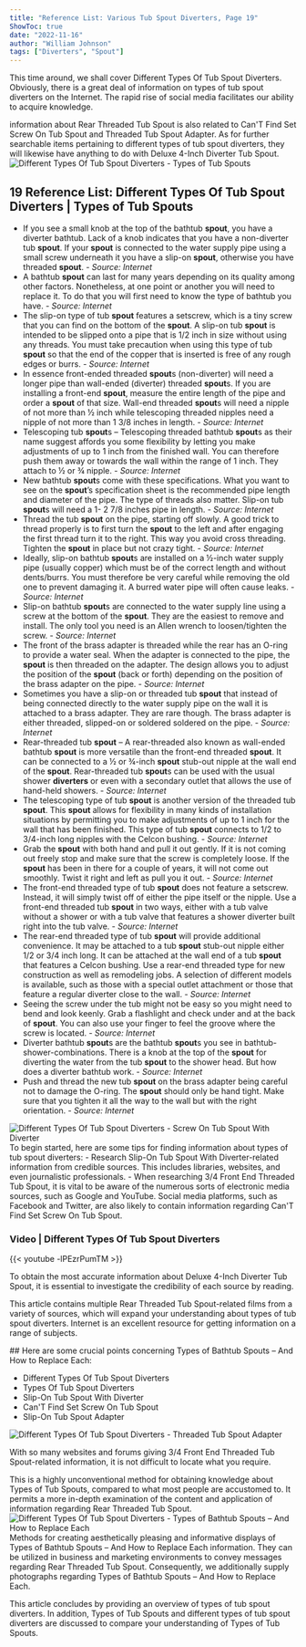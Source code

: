 ```yaml
---
title: "Reference List: Various Tub Spout Diverters, Page 19"
ShowToc: true 
date: "2022-11-16"
author: "William Johnson" 
tags: ["Diverters", "Spout"]
---
```


	
This time around, we shall cover Different Types Of Tub Spout Diverters. Obviously, there is a great deal of information on types of tub spout diverters on the Internet. The rapid rise of social media facilitates our ability to acquire knowledge.

information about Rear Threaded Tub Spout is also related to Can'T Find Set Screw On Tub Spout and Threaded Tub Spout Adapter. As for further searchable items pertaining to different types of tub spout diverters, they will likewise have anything to do with Deluxe 4-Inch Diverter Tub Spout.
<img loading="lazy" src="https://www.homestratosphere.com/wp-content/uploads/2018/02/parts-of-bathtub.jpg" onerror="this.onerror=null;this.src='https://blogger.googleusercontent.com/img/a/AVvXsEhe7F7TRXHtjiKvHb5vS7DmnxvpHiDyoYyYvm1nHB3Qp2_w3BnM6A2eq4v7FYxCC9bfZt3a9vIMtAYEKUiaDQbHMg-ViyGmRIj39MLp0bGFfgfYw1Dc9q_H-T0wiTm3l0Uq42dETrN9eC8aGJ9_IORZsxST1AcLR7np1koOfcc7tnHa4S8Mwz_xD9d0=s16000';" alt="Different Types Of Tub Spout Diverters - Types of Tub Spouts" >

## 19 Reference List: Different Types Of Tub Spout Diverters | Types of Tub Spouts
-   If you see a small knob at the top of the bathtub **spout**, you have a diverter bathtub. Lack of a knob indicates that you have a non-diverter tub **spout**. If your **spout** is connected to the water supply pipe using a small screw underneath it you have a slip-on **spout**, otherwise you have threaded **spout**. - <cite>Source: Internet</cite>
-   A bathtub **spout** can last for many years depending on its quality among other factors. Nonetheless, at one point or another you will need to replace it. To do that you will first need to know the type of bathtub you have. - <cite>Source: Internet</cite>
-   The slip-on type of tub **spout** features a setscrew, which is a tiny screw that you can find on the bottom of the **spout**. A slip-on tub **spout** is intended to be slipped onto a pipe that is 1/2 inch in size without using any threads. You must take precaution when using this type of tub **spout** so that the end of the copper that is inserted is free of any rough edges or burrs. - <cite>Source: Internet</cite>
-   In essence front-ended threaded **spout**s (non-diverter) will need a longer pipe than wall-ended (diverter) threaded **spout**s. If you are installing a front-end **spout**, measure the entire length of the pipe and order a **spout** of that size. Wall-end threaded **spout**s will need a nipple of not more than ½ inch while telescoping threaded nipples need a nipple of not more than 1 3/8 inches in length. - <cite>Source: Internet</cite>
-   Telescoping tub **spout**s – Telescoping threaded bathtub **spout**s as their name suggest affords you some flexibility by letting you make adjustments of up to 1 inch from the finished wall. You can therefore push them away or towards the wall within the range of 1 inch. They attach to ½ or ¾ nipple. - <cite>Source: Internet</cite>
-   New bathtub **spout**s come with these specifications. What you want to see on the **spout**’s specification sheet is the recommended pipe length and diameter of the pipe. The type of threads also matter. Slip-on tub **spout**s will need a 1- 2 7/8 inches pipe in length. - <cite>Source: Internet</cite>
-   Thread the tub **spout** on the pipe, starting off slowly. A good trick to thread properly is to first turn the **spout** to the left and after engaging the first thread turn it to the right. This way you avoid cross threading. Tighten the **spout** in place but not crazy tight. - <cite>Source: Internet</cite>
-   Ideally, slip-on bathtub **spout**s are installed on a ½-inch water supply pipe (usually copper) which must be of the correct length and without dents/burrs. You must therefore be very careful while removing the old one to prevent damaging it. A burred water pipe will often cause leaks. - <cite>Source: Internet</cite>
-   Slip-on bathtub **spout**s are connected to the water supply line using a screw at the bottom of the **spout**. They are the easiest to remove and install. The only tool you need is an Allen wrench to loosen/tighten the screw. - <cite>Source: Internet</cite>
-   The front of the brass adapter is threaded while the rear has an O-ring to provide a water seal. When the adapter is connected to the pipe, the **spout** is then threaded on the adapter. The design allows you to adjust the position of the **spout** (back or forth) depending on the position of the brass adapter on the pipe. - <cite>Source: Internet</cite>
-   Sometimes you have a slip-on or threaded tub **spout** that instead of being connected directly to the water supply pipe on the wall it is attached to a brass adapter. They are rare though. The brass adapter is either threaded, slipped-on or soldered soldered on the pipe. - <cite>Source: Internet</cite>
-   Rear-threaded tub **spout** – A rear-threaded also known as wall-ended bathtub **spout** is more versatile than the front-end threaded **spout**. It can be connected to a ½ or ¾-inch **spout** stub-out nipple at the wall end of the **spout**. Rear-threaded tub **spout**s can be used with the usual shower **diverters** or even with a secondary outlet that allows the use of hand-held showers. - <cite>Source: Internet</cite>
-   The telescoping type of tub **spout** is another version of the threaded tub **spout**. This **spout** allows for flexibility in many kinds of installation situations by permitting you to make adjustments of up to 1 inch for the wall that has been finished. This type of tub **spout** connects to 1/2 to 3/4-inch long nipples with the Celcon bushing. - <cite>Source: Internet</cite>
-   Grab the **spout** with both hand and pull it out gently. If it is not coming out freely stop and make sure that the screw is completely loose. If the **spout** has been in there for a couple of years, it will not come out smoothly. Twist it right and left as pull you it out. - <cite>Source: Internet</cite>
-   The front-end threaded type of tub **spout** does not feature a setscrew. Instead, it will simply twist off of either the pipe itself or the nipple. Use a front-end threaded tub **spout** in two ways, either with a tub valve without a shower or with a tub valve that features a shower diverter built right into the tub valve. - <cite>Source: Internet</cite>
-   The rear-end threaded type of tub **spout** will provide additional convenience. It may be attached to a tub **spout** stub-out nipple either 1/2 or 3/4 inch long. It can be attached at the wall end of a tub **spout** that features a Celcon bushing. Use a rear-end threaded type for new construction as well as remodeling jobs. A selection of different models is available, such as those with a special outlet attachment or those that feature a regular diverter close to the wall. - <cite>Source: Internet</cite>
-   Seeing the screw under the tub might not be easy so you might need to bend and look keenly. Grab a flashlight and check under and at the back of **spout**. You can also use your finger to feel the groove where the screw is located. - <cite>Source: Internet</cite>
-   Diverter bathtub **spout**s are the bathtub **spout**s you see in bathtub-shower-combinations. There is a knob at the top of the **spout** for diverting the water from the tub **spout** to the shower head. But how does a diverter bathtub work. - <cite>Source: Internet</cite>
-   Push and thread the new tub **spout** on the brass adapter being careful not to damage the O-ring. The **spout** should only be hand tight. Make sure that you tighten it all the way to the wall but with the right orientation. - <cite>Source: Internet</cite>


<img loading="lazy" src="https://static.grainger.com/rp/s/is/image/Grainger/20CD16_AS01" onerror="this.onerror=null;this.src='https://blogger.googleusercontent.com/img/a/AVvXsEhe7F7TRXHtjiKvHb5vS7DmnxvpHiDyoYyYvm1nHB3Qp2_w3BnM6A2eq4v7FYxCC9bfZt3a9vIMtAYEKUiaDQbHMg-ViyGmRIj39MLp0bGFfgfYw1Dc9q_H-T0wiTm3l0Uq42dETrN9eC8aGJ9_IORZsxST1AcLR7np1koOfcc7tnHa4S8Mwz_xD9d0=s16000';" alt="Different Types Of Tub Spout Diverters - Screw On Tub Spout With Diverter" >
To begin started, here are some tips for finding information about types of tub spout diverters:
- Research Slip-On Tub Spout With Diverter-related information from credible sources. This includes libraries, websites, and even journalistic professionals.
- When researching 3/4 Front End Threaded Tub Spout, it is vital to be aware of the numerous sorts of electronic media sources, such as Google and YouTube. Social media platforms, such as Facebook and Twitter, are also likely to contain information regarding Can'T Find Set Screw On Tub Spout.

### Video | Different Types Of Tub Spout Diverters
{{< youtube -lPEzrPumTM >}} 

To obtain the most accurate information about Deluxe 4-Inch Diverter Tub Spout, it is essential to investigate the credibility of each source by reading.

This article contains multiple Rear Threaded Tub Spout-related films from a variety of sources, which will expand your understanding about types of tub spout diverters. Internet is an excellent resource for getting information on a range of subjects.
<script async="async" data-cfasync="false" src="//normallydemandedalter.com/fe63df3c5408708b15d8dc3d9b206b31/invoke.js"></script>
<div id="container-fe63df3c5408708b15d8dc3d9b206b31"></div>
## Here are some crucial points concerning Types of Bathtub Spouts – And How to Replace Each:

- Different Types Of Tub Spout Diverters
- Types Of Tub Spout Diverters
- Slip-On Tub Spout With Diverter
- Can'T Find Set Screw On Tub Spout
- Slip-On Tub Spout Adapter

 <img loading="lazy" src="https://i.stack.imgur.com/n2EG6.png" onerror="this.onerror=null;this.src='https://blogger.googleusercontent.com/img/a/AVvXsEhe7F7TRXHtjiKvHb5vS7DmnxvpHiDyoYyYvm1nHB3Qp2_w3BnM6A2eq4v7FYxCC9bfZt3a9vIMtAYEKUiaDQbHMg-ViyGmRIj39MLp0bGFfgfYw1Dc9q_H-T0wiTm3l0Uq42dETrN9eC8aGJ9_IORZsxST1AcLR7np1koOfcc7tnHa4S8Mwz_xD9d0=s16000';" alt="Different Types Of Tub Spout Diverters - Threaded Tub Spout Adapter" >

With so many websites and forums giving 3/4 Front End Threaded Tub Spout-related information, it is not difficult to locate what you require.

This is a highly unconventional method for obtaining knowledge about Types of Tub Spouts, compared to what most people are accustomed to. It permits a more in-depth examination of the content and application of information regarding Rear Threaded Tub Spout.
<img loading="lazy" src="https://s3.wasabisys.com/saudiawebdesigncompany/2017/09/different-types-of-tub-faucets-different-types-of-tub-faucets-tub-shower-faucets-tub-shower-systems-combos-packages-1000-x-1000.jpg" onerror="this.onerror=null;this.src='https://blogger.googleusercontent.com/img/a/AVvXsEhe7F7TRXHtjiKvHb5vS7DmnxvpHiDyoYyYvm1nHB3Qp2_w3BnM6A2eq4v7FYxCC9bfZt3a9vIMtAYEKUiaDQbHMg-ViyGmRIj39MLp0bGFfgfYw1Dc9q_H-T0wiTm3l0Uq42dETrN9eC8aGJ9_IORZsxST1AcLR7np1koOfcc7tnHa4S8Mwz_xD9d0=s16000';" alt="Different Types Of Tub Spout Diverters - Types of Bathtub Spouts – And How to Replace Each" >
Methods for creating aesthetically pleasing and informative displays of Types of Bathtub Spouts – And How to Replace Each information. They can be utilized in business and marketing environments to convey messages regarding Rear Threaded Tub Spout. Consequently, we additionally supply photographs regarding Types of Bathtub Spouts – And How to Replace Each.

This article concludes by providing an overview of types of tub spout diverters. In addition, Types of Tub Spouts and different types of tub spout diverters are discussed to compare your understanding of Types of Tub Spouts.
	
	

